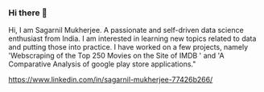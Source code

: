 ### Hi there 👋
Hi, I am Sagarnil Mukherjee. A passionate and self-driven data science enthusiast from India. I am interested in learning new topics related to data and putting those into practice. I have worked on a few projects, namely 'Webscraping of the Top 250 Movies on the Site of IMDB ' and 'A Comparative Analysis of google play store applications."

https://www.linkedin.com/in/sagarnil-mukherjee-77426b266/

